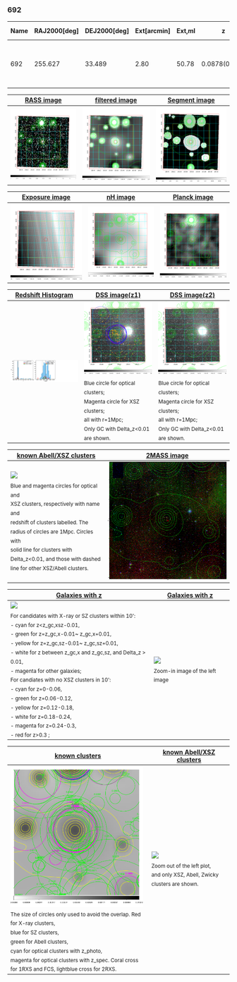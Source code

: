 <div STYLE="page-break-after: always;"></div>

### 692

|Name|RAJ2000[deg]|DEJ2000[deg] |Ext[arcmin]| Ext,ml | z | z_src| C|GC(XSZ,Delta_z<0.01)| GC(OPT,Delta_z<0.01)|GC| R_sig[arcmin] | R500[arcmin] | R500[Mpc]| CRsig[c/s] | CR500[c/s] |L500[1E44 erg/s]|F500[1E-12 erg/s/cm^2]| M500[1E14 Msun]|Tx[keV]|Cnt_sig|Beta|Rc[arcmin]|Comment|Alias|
|---|---|---|---|---|---|------|---|--------|---------|----------|---|---|---|---|---|---|---|---|---|---|---|---|---|---|
|692| 255.627| 33.489| 2.80| 50.78| 0.0878(0.005)| z1, z_xsz| B| F20, L03, MCXC, SPI| A, N, RM, W| A, C, F20, L03, MCXC, N, SPI, W| 13.188| 7.915| 0.780| 0.144(0.026)| 0.135(0.025)| 0.488(0.072)| 2.537(0.377)| 1.47(0.11)| 2.79(0.13)| 146.5| 0.806(-0.135+0.127)| 5.647(-1.211+1.045)| -| k356|

|[RASS image](../image/692/692_img.pdf)|[filtered image](../image/692/692_fil.pdf)|[Segment image](../image/692/692_seg.pdf)|
|-------------------|--------------------|-------------------|
| <img src="../image/692/692_img.png" width="300">  | <img src="../image/692/692_fil.png" width="300">   | <img src="../image/692/692_seg.png" width="300">  |

|[Exposure image](../image/692/692_mex.pdf)| [nH image](../image/692/692_nh.pdf)| [Planck image](../image/692/692_p.pdf)|
|-------------------|--------------------|-------------------|
|<img src="../image/692/692_mex.png" width="300">   | <img src="../image/692/692_nh.png" width="300">    | <img src="../image/692/692_p.png" width="300"> |

|[Redshift Histogram](../image/692/692_zg.pdf) | [DSS image(z1)](../image/692/692_dss_z1.pdf)      |  [DSS image(z2)](../image/692/692_dss_z2.pdf)    |
|-------------------|--------------------|-------------------|
|<img src="../image/692/692_zg.png" width="300"> |<img src="../image/692/692_dss_z1.png" width="300"> <sub><br>Blue circle for optical clusters; <br>Magenta circle for XSZ clusters; <br>all with r=1Mpc; <br>Only GC with Delta_z<0.01 are shown. </sub>| <img src="../image/692/692_dss_z2.png" width="300"><sub><br>Blue circle for optical clusters; <br>Magenta circle for XSZ clusters; <br>all with r=1Mpc; <br>Only GC with Delta_z<0.01 are shown. </sub> |

|[known Abell/XSZ clusters](../image/692/692_m.pdf) | [2MASS image](../image/692/692_2mass.pdf)      |
|-------------------|-------------------|
|<img src=../image/692/692_m.png width="300"> <br><sub>Blue and magenta circles for optical and <br>XSZ clusters, respectively with name and <br>redshift of clusters labelled. The <br>radius of circles are 1Mpc. Circles with <br>solid line for clusters with <br>Delta_z<0.01, and those with dashed <br>line for other XSZ/Abell clusters.        </sub>|<img src="../image/692/692_2mass.png" width="300">  |

|[Galaxies with z](../image/692/692_opt_ned.pdf) |[Galaxies with z](../image/692/692_opt_ned_zoom.pdf) |
|-------------------|-------------------|
| <img src=../image/692/692_opt_ned.png width="300"> <br><sub> For candidates with X-ray or SZ clusters within 10': <br> - cyan for z<z_gc,xsz-0.01, <br> - green for z=z_gc,x-0.01~ z_gc,x+0.01, <br> - yellow for z=z_gc,sz-0.01~ z_gc,sz+0.01, <br> - white for z between z_gc,x and z_gc,sz, and Delta_z > 0.01, <br> - magenta for other galaxies; <br>For candiates with no XSZ clusters in 10': <br> - cyan for z=0-0.06, <br> - green for z=0.06-0.12, <br> - yellow for z=0.12-0.18, <br> - white for z=0.18-0.24, <br> - magenta for z=0.24-0.3, <br> - red for z>0.3 ;  </sub>|<img src=../image/692/692_opt_ned_zoom.png width="300">  <br><sub> Zoom-in image of the left image</sub>|

|[known clusters](../image/692/692_gc.pdf) |[known Abell/XSZ clusters](../image/692/692_gc_large.pdf) |
|-------------------|-------------------|
| <img src=../image/692/692_gc.png width="300"> <br><sub> The size of circles only used to avoid the overlap. Red for X-ray clusters, <br> blue for SZ clusters, <br> green for Abell clusters, <br> cyan for optical clusters with z_photo, <br> magenta for optical clusters with z_spec. Coral cross for 1RXS and FCS, lightblue cross for 2RXS. </sub>|<img src=../image/692/692_gc_large.png width="300"> <br><sub> Zoom out of the left plot, <br> and only XSZ, Abell, Zwicky clusters are shown. </sub> |



